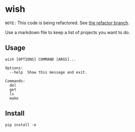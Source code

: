 # wish

`NOTE:` This code is being refactored. See [the refactor branch](https://github.com/Zeebrow/wish/tree/refactor).

Use a markdown file to keep a list of projects you want to do.

## Usage

```
wish [OPTIONS] COMMAND [ARGS]...

Options:
  --help  Show this message and exit.

Commands:
  del
  get
  ls
  make
```

## Install 

```
pip install -e
```

